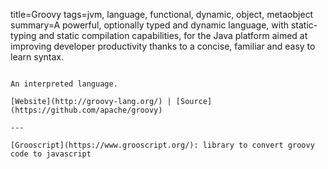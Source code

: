 title=Groovy
tags=jvm, language, functional, dynamic, object, metaobject
summary=A powerful, optionally typed and dynamic language, with static-typing and static compilation capabilities, for the Java platform aimed at improving developer productivity thanks to a concise, familiar and easy to learn syntax.
~~~~~~

An interpreted language.

[Website](http://groovy-lang.org/) | [Source](https://github.com/apache/groovy)

---

[Grooscript](https://www.grooscript.org/): library to convert groovy code to javascript

